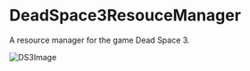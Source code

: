 # DeadSpace3ResouceManager
A resource manager for the game Dead Space 3.

![DS3Image](https://user-images.githubusercontent.com/52585921/117053294-c73c3780-ace6-11eb-8687-2d39a0e2532e.jpg)
